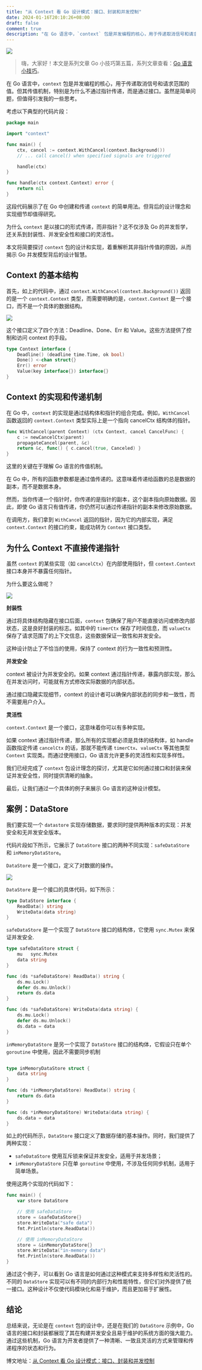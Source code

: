 ```yaml
---
title: "从 Context 看 Go 设计模式：接口、封装和并发控制"
date: 2024-01-16T20:10:26+08:00
draft: false
comment: true
description: "在 Go 语言中，`context` 包是并发编程的核心，用于传递取消信号和请求范围的值。但其传值机制，特别是为什么不通过指针传递，而是通过接口。虽然是简单问题，但值得引发我的一些思考。"
---
```


![](https://cdn.jsdelivr.net/gh/poloxue/images@2024-01/2024-01-16-context-design-pattern-in-golang-01.png)

> 嗨，大家好！本文是系列文章 Go 小技巧第五篇，系列文章查看：[Go 语言小技巧](https://mp.weixin.qq.com/mp/appmsgalbum?action=getalbum&album_id=3291066778475053060)。

在 Go 语言中，`context` 包是并发编程的核心，用于传递取消信号和请求范围的值。但其传值机制，特别是为什么不通过指针传递，而是通过接口。虽然是简单问题，但值得引发我的一些思考。

考虑以下典型的代码片段：

```go
package main

import "context"

func main() {
    ctx, cancel := context.WithCancel(context.Background())
    // ... call cancel() when specified signals are triggered

    handle(ctx)
}

func handle(ctx context.Context) error {
    return nil
}
```

这段代码展示了在 Go 中创建和传递 `context` 的简单用法。但背后的设计理念和实现细节却值得研究。

为什么 `context` 是以接口的形式传递，而非指针？这不仅涉及 Go 的并发哲学，还关系到封装性、并发安全性和接口的灵活性。

本文将简要探讨 `context` 包的设计和实现，着重解析其非指针传值的原因，从而揭示 Go 并发模型背后的设计智慧。

## Context 的基本结构

首先，如上的代码中，通过 `context.WithCancel(context.Background())` 返回的是一个 `context.Context` 类型，而需要明确的是，`context.Context` 是一个接口，而不是一个具体的数据结构。

![](https://cdn.jsdelivr.net/gh/poloxue/images@2024-01/2024-01-16-context-design-pattern-in-golang-02.png)


这个接口定义了四个方法：Deadline、Done、Err 和 Value。这些方法提供了控制和访问 context 的手段。

```go
type Context interface {
    Deadline() (deadline time.Time, ok bool)
    Done() <-chan struct{}
    Err() error
    Value(key interface{}) interface{}
}
```

## Context 的实现和传递机制

在 Go 中，`context` 的实现是通过结构体和指针的组合完成。例如，`WithCancel` 函数返回的 `context.Context` 类型实际上是一个指向 cancelCtx 结构体的指针。

```go
func WithCancel(parent Context) (ctx Context, cancel CancelFunc) {
    c := newCancelCtx(parent)
    propagateCancel(parent, &c)
    return &c, func() { c.cancel(true, Canceled) }
}
```

这里的关键在于理解 Go 语言的传值机制。

在 Go 中，所有的函数参数都是通过值传递的。这意味着传递给函数的总是数据的副本，而不是数据本身。

然而，当你传递一个指针时，你传递的是指针的副本，这个副本指向原始数据。因此，即使 Go 语言只有值传递，你仍然可以通过传递指针的副本来修改原始数据。

在调用方，我们拿到 `WithCancel` 返回的指针，因为它的内部实现，满足 `context.Context` 的接口约束，能成功转为 `Context` 接口类型。
## 为什么 Context 不直接传递指针

虽然 `context` 的某些实现（如 `cancelCtx`）在内部使用指针，但 `context.Context` 接口本身并不暴露任何指针。

为什么要这么做呢？

![](https://cdn.jsdelivr.net/gh/poloxue/images@2024-01/2024-01-16-context-design-pattern-in-golang-03.png)

**封装性**

通过将具体结构隐藏在接口后面，`context` 包确保了用户不能直接访问或修改内部状态，这是良好封装的标志。如其中的 `timerCtx` 保存了时间信息，而 `valueCtx` 保存了请求范围了的上下文信息，这些数据保证一致性和并发安全。

这种设计防止了不恰当的使用，保持了 context 的行为一致性和预测性。

**并发安全**

context 被设计为并发安全的。如果 context 通过指针传递，暴露内部实现，那么在并发访问时，可能就有方式修改实际数据的内部状态。

通过接口隐藏实现细节，context 的设计者可以确保内部状态的同步和一致性，而不需要用户介入。

**灵活性**

`context.Context` 是一个接口，这意味着你可以有多种实现。

如果 context 通过指针传递，那么所有的实现都必须是具体的结构体，如 handle 函数指定传递 `cancelCtx` 的话，那就不能传递 `timerCtx`、`valueCtx` 等其他类型 `Context` 实现类。而通过使用接口，Go 语言允许更多的灵活性和实现多样性。

我们已经完成了 `context` 包设计理念的探讨，尤其是它如何通过接口和封装来保证并发安全性，同时提供清晰的抽象。

最后，让我们通过一个具体的例子来展示 Go 语言的这种设计模型。
## 案例：DataStore

我们要实现一个 `datastore` 实现存储数据，要求同时提供两种版本的实现：并发安全和无并发安全版本。

代码片段如下所示，它展示了 `DataStore` 接口的两种不同实现：`safeDataStore` 和 `inMemoryDataStore`。

`DataStore` 是一个接口，定义了对数据的操作。

![](https://cdn.jsdelivr.net/gh/poloxue/images@2024-01/2024-01-16-context-design-pattern-in-golang-04.png)

`DataStore` 是一个接口的具体代码，如下所示：
```go
type DataStore interface {
	ReadData() string
	WriteData(data string)
}
```

`safeDataStore` 是一个实现了 `DataStore` 接口的结构体，它使用 `sync.Mutex` 来保证并发安全.
```go
type safeDataStore struct {
	mu   sync.Mutex
	data string
}

func (ds *safeDataStore) ReadData() string {
	ds.mu.Lock()
	defer ds.mu.Unlock()
	return ds.data
}

func (ds *safeDataStore) WriteData(data string) {
	ds.mu.Lock()
	defer ds.mu.Unlock()
	ds.data = data
}
```

`inMemoryDataStore` 是另一个实现了 `DataStore` 接口的结构体，它假设只在单个 `goroutine` 中使用，因此不需要同步机制
```go

type inMemoryDataStore struct {
	data string
}

func (ds *inMemoryDataStore) ReadData() string {
	return ds.data
}

func (ds *inMemoryDataStore) WriteData(data string) {
	ds.data = data
}
```

如上的代码所示，`DataStore` 接口定义了数据存储的基本操作。同时，我们提供了两种实现：
- `safeDataStore` 使用互斥锁来保证并发安全，适用于并发场景；
- `inMemoryDataStore` 只在单 `goroutine` 中使用，不涉及任何同步机制，适用于简单场景。


使用这两个实现的代码如下：
```go
func main() {
	var store DataStore

	// 使用 safeDataStore
	store = &safeDataStore{}
	store.WriteData("safe data")
	fmt.Println(store.ReadData())

	// 使用 inMemoryDataStore
	store = &inMemoryDataStore{}
	store.WriteData("in-memory data")
	fmt.Println(store.ReadData())
}
```



通过这个例子，可以看到 Go 语言是如何通过这种模式来支持多样性和灵活性的。不同的 `DataStore` 实现可以有不同的内部行为和性能特性，但它们对外提供了统一接口。这种设计不仅使代码模块化和易于维护，而且更加易于扩展性。

## 结论

总结来说，无论是在 `context` 包的设计中，还是在我们的 `DataStore` 示例中，Go 语言的接口和封装都展现了其在构建并发安全且易于维护的系统方面的强大能力。通过这些机制，Go 语言为开发者提供了一种清晰、一致且灵活的方式来管理和传递程序的状态和行为。

博文地址：[从 Context 看 Go 设计模式：接口、封装和并发控制](https://www.poloxue.com/posts/2024-01-16-context-design-pattern-in-golang/)
